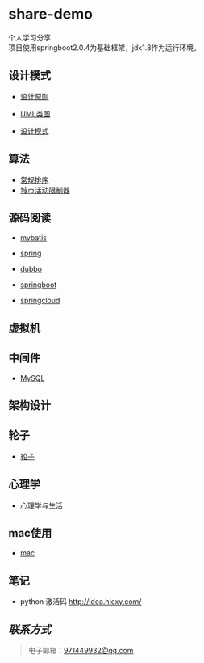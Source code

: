 share-demo
====
个人学习分享<br>
项目使用springboot2.0.4为基础框架，jdk1.8作为运行环境。
## 设计模式
* [设计原则](./src/test/resources/documents/designpattern/设计原则.md)

* [UML类图](./src/test/resources/documents/designpattern/UML类图.md)

* [设计模式](./src/test/resources/documents/designpattern/设计模式.md)

## 算法
* [常规排序](./src/main/java/com/yubiaohyb/sharedemo/algorithm/sort/package-info.java)
* [城市活动限制器](./src/test/java/com/yubiaohyb/sharedemo/algorithm/trick/cityactivitylimiter/CityActivityLimiter.java)

## 源码阅读
* [mybatis]()

* [spring]()

* [dubbo]()

* [springboot]()

* [springcloud]()

## 虚拟机

## 中间件
* [MySQL](./src/test/resources/documents/mysql/mysql.md)

## 架构设计

## 轮子
* [轮子](./src/test/resources/documents/wheels/wheels-overview.md)    

## 心理学
* [心理学与生活](./src/test/resources/documents/psychology/心理学与生活.md)

## mac使用
* [mac](./src/test/resources/documents/mac/mac.md)

## 笔记
* python 激活码  http://idea.hicxy.com/

## *联系方式*
>电子邮箱：<971449932@qq.com>
